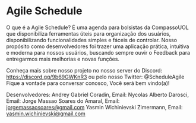 <h1>Agile Schedule</h1>
O que é a Agile Schedule?
É uma agenda para bolsistas da CompassoUOL que disponibiliza ferramentas úteis para organização dos usuários, disponibilizando funcionalidades simples e fáceis de controlar.
Nosso propósito como desenvolvedores foi trazer uma aplicação prática, intuitiva e moderna para nossos usuários, buscando sempre ouvir o Feedback para
entregarmos mais melhorias e novas funções.

Conheça mais sobre nosso projeto no nosso server do Discord: https://discord.gg/9b69GWKnR3
ou pelo nosso Twitter: @ScheduleAgile 
Fique a vontade para conversar conosco, Você será bem vindo(a)!

Desenvolvedores:
Andrey Gabriel Coradin, Email:
Nycolas Alberto Darosci, Email:
Jorge Massao Soares do Amaral, Email: jorgemassaosoares@gmail.com
Yasmin Wichinievski Zimermann, Email: yasmin.wichinievski@gmail.com
